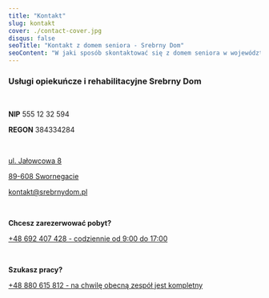 ```yaml
---
title: "Kontakt"
slug: kontakt
cover: ./contact-cover.jpg
disqus: false
seoTitle: "Kontakt z domem seniora - Srebrny Dom"
seoContent: "W jaki sposób skontaktować się z domem seniora w województwie pomorskim?"
---
```


### Usługi opiekuńcze i rehabilitacyjne Srebrny Dom

<br/>

**NIP** 555 12 32 594

**REGON** 384334284

<br/>

[ul. Jałowcowa 8](https://www.google.com/maps/place/53°52'08.8%22N+17°29'41.1%22E/@53.8691142,17.4925622,694m/data=!3m2!1e3!4b1!4m9!1m2!2m1!1sJałowcowa+8+Swornegacie!3m5!1s0x0:0x0!7e2!8m2!3d53.8691161!4d17.494753")

[89-608 Swornegacie](https://www.google.com/maps/place/53°52'08.8%22N+17°29'41.1%22E/@53.8691142,17.4925622,694m/data=!3m2!1e3!4b1!4m9!1m2!2m1!1sJałowcowa+8+Swornegacie!3m5!1s0x0:0x0!7e2!8m2!3d53.8691161!4d17.494753")

[kontakt@srebrnydom.pl](mailto:kontakt@srebrnydom.pl)

<br/>

**Chcesz zarezerwować pobyt?**

[+48 692 407 428 - codziennie od 9:00 do 17:00](tel:+48692407428)

<br/>

**Szukasz pracy?**

[+48 880 615 812 - na chwilę obecną zespół jest kompletny](tel:+48880615812)